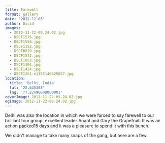 ```yaml
---
title: Farewell
format: gallery
date: '2012-12-03'
author: David
images:
  - 2012-11-22-09.24.02.jpg
  - DSCF1575.jpg
  - DSCF1556.jpg
  - DSCF1392.jpg
  - DSCF0819.jpg
  - DSCF1572.jpg
  - DSCF1083.jpg
  - DSCF1104.jpg
  - DSCF1424.jpg
  - DSCF1261-e1355146625867.jpg
location:
  title: 'Delhi, India'
  lat: '28.635308'
  lng: '77.22496000000001'
coverImage: 2012-11-22-09.24.02.jpg
ogImage: 2012-11-22-09.24.02.jpg
---
```


Delhi was also the location in which we were forced to say farewell to our brilliant tour group, excellent leader Anant and Gary the Grapefruit. It was an action packed15 days and it was a pleasure to spend it with this bunch.

We didn't manage to take many snaps of the gang, but here are a few.
